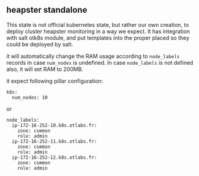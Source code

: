 ## heapster standalone

This state is not official kubernetes state, but rather our own creation, to deploy cluster heapster monitoring in a way we expect. It has integration with salt otk8s module, and put templates into the proper placed so they could be deployed by salt.

it will automatically change the RAM usage according to `node_labels` records in case `num_nodes` is undefined. In case `node_labels` is not defined also, it will set RAM to 200MB. 

it expect following pillar configuration:
```
k8s:
  num_nodes: 10
```

or 

```
node_labels:
  ip-172-16-252-10.k8s.otlabs.fr:
    zone: common
    role: admin
  ip-172-16-252-11.k8s.otlabs.fr:
    zone: common
    role: admin
  ip-172-16-252-12.k8s.otlabs.fr:
    zone: common
    role: admin
```

